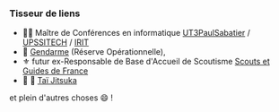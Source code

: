 ### Tisseur de liens
- :man_teacher: Maître de Conférences en informatique [UT3PaulSabatier](https://www.univ-tlse3.fr) / [UPSSITECH](https://www.upssitech.eu) / [IRIT](https://www.irit.fr)
- :cop: [Gendarme](https://www.gendarmerie.interieur.gouv.fr) (Réserve Opérationnelle), 
- ⚜ futur ex-Responsable de Base d'Accueil de Scoutisme [Scouts et Guides de France](https://www.sgdf.fr)
- 	:martial_arts_uniform: :cherry_blossom: [Taï Jitsuka](https://www.nihon-tai-jitsu.fr) 

et plein d'autres choses :smile: !

<!--
https://github.com/ikatyang/emoji-cheat-sheet/blob/master/README.md
-->


